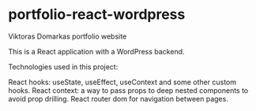 # portfolio-react-wordpress
Viktoras Domarkas portfolio website

This is a React application with a WordPress backend.

Technologies used in this project:

React hooks: useState, useEffect, useContext and some other custom hooks.
React context: a way to pass props to deep nested components to avoid prop drilling.
React router dom for navigation between pages.
